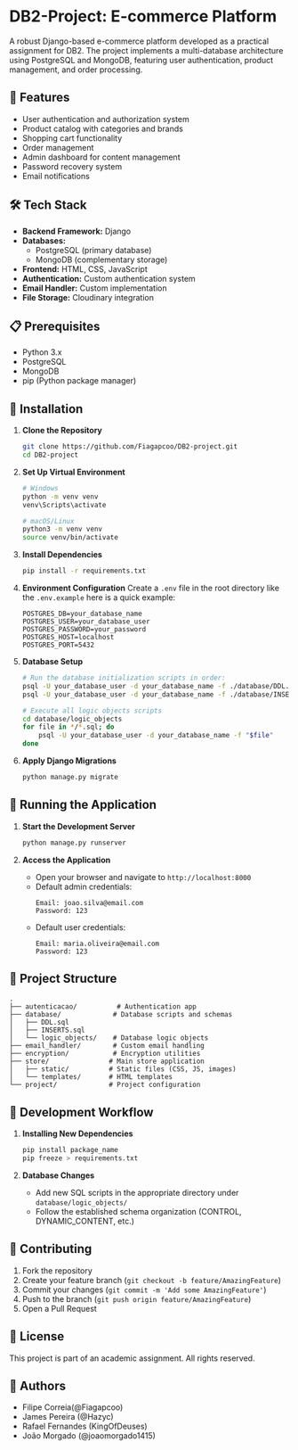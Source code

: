 # DB2-Project: E-commerce Platform

A robust Django-based e-commerce platform developed as a practical assignment for DB2. The project implements a multi-database architecture using PostgreSQL and MongoDB, featuring user authentication, product management, and order processing.

## 🚀 Features

- User authentication and authorization system
- Product catalog with categories and brands
- Shopping cart functionality
- Order management
- Admin dashboard for content management
- Password recovery system
- Email notifications

## 🛠️ Tech Stack

- **Backend Framework:** Django
- **Databases:**
  - PostgreSQL (primary database)
  - MongoDB (complementary storage)
- **Frontend:** HTML, CSS, JavaScript
- **Authentication:** Custom authentication system
- **Email Handler:** Custom implementation
- **File Storage:** Cloudinary integration

## 📋 Prerequisites

- Python 3.x
- PostgreSQL
- MongoDB
- pip (Python package manager)

## 🔧 Installation

1. **Clone the Repository**
   ```bash
   git clone https://github.com/Fiagapcoo/DB2-project.git
   cd DB2-project
   ```

2. **Set Up Virtual Environment**
   ```bash
   # Windows
   python -m venv venv
   venv\Scripts\activate

   # macOS/Linux
   python3 -m venv venv
   source venv/bin/activate
   ```

3. **Install Dependencies**
   ```bash
   pip install -r requirements.txt
   ```

4. **Environment Configuration**
   Create a `.env` file in the root directory like the `.env.example` here is a quick example:
   ```env
   POSTGRES_DB=your_database_name
   POSTGRES_USER=your_database_user
   POSTGRES_PASSWORD=your_password
   POSTGRES_HOST=localhost
   POSTGRES_PORT=5432
   ```

5. **Database Setup**
   ```bash
   # Run the database initialization scripts in order:
   psql -U your_database_user -d your_database_name -f ./database/DDL.sql
   psql -U your_database_user -d your_database_name -f ./database/INSERTS.sql
   
   # Execute all logic objects scripts
   cd database/logic_objects
   for file in */*.sql; do
       psql -U your_database_user -d your_database_name -f "$file"
   done
   ```

6. **Apply Django Migrations**
   ```bash
   python manage.py migrate
   ```

## 🚀 Running the Application

1. **Start the Development Server**
   ```bash
   python manage.py runserver
   ```

2. **Access the Application**
   - Open your browser and navigate to `http://localhost:8000`
   - Default admin credentials:
     ```
     Email: joao.silva@email.com
     Password: 123
     ```
   - Default user credentials:
     ```
     Email: maria.oliveira@email.com
     Password: 123
     ```

## 📁 Project Structure

```
.
├── autenticacao/          # Authentication app
├── database/             # Database scripts and schemas
│   ├── DDL.sql
│   ├── INSERTS.sql
│   └── logic_objects/    # Database logic objects
├── email_handler/        # Custom email handling
├── encryption/           # Encryption utilities
├── store/               # Main store application
│   ├── static/          # Static files (CSS, JS, images)
│   └── templates/       # HTML templates
└── project/             # Project configuration
```

## 🔄 Development Workflow

1. **Installing New Dependencies**
   ```bash
   pip install package_name
   pip freeze > requirements.txt
   ```

2. **Database Changes**
   - Add new SQL scripts in the appropriate directory under `database/logic_objects/`
   - Follow the established schema organization (CONTROL, DYNAMIC_CONTENT, etc.)

## 🤝 Contributing

1. Fork the repository
2. Create your feature branch (`git checkout -b feature/AmazingFeature`)
3. Commit your changes (`git commit -m 'Add some AmazingFeature'`)
4. Push to the branch (`git push origin feature/AmazingFeature`)
5. Open a Pull Request

## 📝 License

This project is part of an academic assignment. All rights reserved.

## 👥 Authors

- Filipe Correia(@Fiagapcoo)
- James Pereira (@Hazyc)
- Rafael Fernandes (KingOfDeuses)
- João Morgado (@joaomorgado1415)